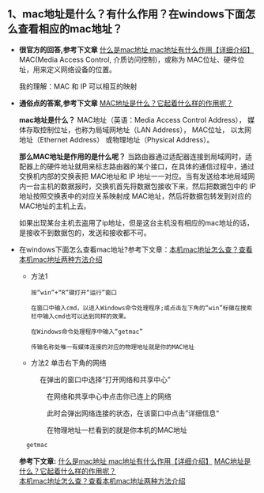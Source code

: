## 1、mac地址是什么？有什么作用？在windows下面怎么查看相应的mac地址？

* **很官方的回答,参考下文章** [什么是mac地址 mac地址有什么作用【详细介绍】](https://product.pconline.com.cn/itbk/wlbg/network/1709/9971648.html)
    MAC(Media Access Control, 介质访问控制)，或称为 MAC位址、硬件位址，用来定义网络设备的位置。

    我的理解：MAC 和 IP 可以相互的映射

* **通俗点的答案,参考下文章** [MAC地址是什么？它起着什么样的作用呢？](https://baijiahao.baidu.com/s?id=1675243896164363245&wfr=spider&for=pc)  

    **mac地址是什么？**
    MAC地址（英语：Media Access Control Address），
    媒体存取控制位址，也称为局域网地址（LAN Address），
    MAC位址，
    以太网地址（Ethernet Address）
    或物理地址（Physical Address）。

    **那么MAC地址是作用的是什么呢？**
    当路由器通过适配器连接到局域网时，适配器上的硬件地址就用来标志路由器的某个接口，在具体的通信过程中，通过交换机内部的交换表把 MAC地址和 IP 地址一一对应。当有发送给本地局域网内一台主机的数据报时，交换机首先将数据包接收下来，然后把数据包中的 IP 地址按照交换表中的对应关系映射成 MAC地址，然后将数据包转发到对应的 MAC地址的主机上去。

    如果出现某台主机去盗用了ip地址，但是这台主机没有相应的mac地址的话，是接收不到数据包的，发送和接收都不可。

* 在windows下面怎么查看mac地址?参考下文章：[本机mac地址怎么查？查看本机mac地址两种方法介绍](https://product.pconline.com.cn/itbk/software/dnyw/1703/8950530.html)

  * 方法1

        按“win”+“R”键打开“运行”窗口

        在窗口中输入cmd，以进入Windows命令处理程序;或点击左下角的“win”标徽在搜索栏中输入cmd也可以达到同样的效果。

        在Windows命令处理程序中输入“getmac”

        传输名称处唯一有媒体连接的对应的物理地址就是你的MAC地址

  * 方法2
        单击右下角的网络

     　    在弹出的窗口中选择“打开网络和共享中心”

     　　 在网络和共享中心中点击你已连上的网络

     　　 此时会弹出网络连接的状态，在该窗口中点击”详细信息“

     　　 在物理地址一栏看到的就是你本机的MAC地址

  ```bash
    getmac
  ```

  **参考下文章:**
  [什么是mac地址 mac地址有什么作用【详细介绍】](https://product.pconline.com.cn/itbk/wlbg/network/1709/9971648.html)
   [MAC地址是什么？它起着什么样的作用呢？](https://baijiahao.baidu.com/s?id=1675243896164363245&wfr=spider&for=pc)  
  [本机mac地址怎么查？查看本机mac地址两种方法介绍](https://product.pconline.com.cn/itbk/software/dnyw/1703/8950530.html)
